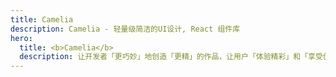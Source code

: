 ```yaml
---
title: Camelia
description: Camelia - 轻量级简洁的UI设计, React 组件库
hero:
  title: <b>Camelia</b>
  description: 让开发者「更巧妙」地创造「更精」的作品，让用户「体验精彩」和「享受创意」
---
```

